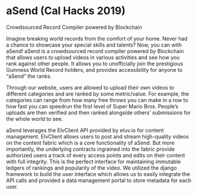 # aSend (Cal Hacks 2019)

Crowdsourced Record Compiler powered by Blockchain


Imagine breaking world records from the comfort of your home. Never had a chance to showcase your special skills and talents? Now, you can with aSend! aSend is a crowdsourced record compiler powered by Blockchain that allows users to upload videos in various activities and see how you rank against other people. It allows you to unofficially join the prestigious Guinness World Record holders, and provides accessibility for anyone to “aSend” the ranks.

Through our website, users are allowed to upload their own videos to different categories and are ranked by some metric/value. For example, the categories can range from how many free throws you can make in a row to how fast you can speedrun the first level of Super Mario Bros. People’s uploads are then verified and then ranked alongside others’ submissions for the whole world to see.

aSend leverages the ElvClient API provided by eluv.io for content management. ElvClient allows users to post and stream high-quality videos on the content fabric which is a core functionality of aSend. But more importantly, the underlying contracts ingrained into the fabric provide authorized users a track of every access points and edits on their content with full integrity. This is the perfect interface for maintaining immutable ledgers of rankings and popularity of the video. We utilized the django framework to build the user interface which allows us to easily integrate the API calls and provided a data management portal to store metadata for each user.
